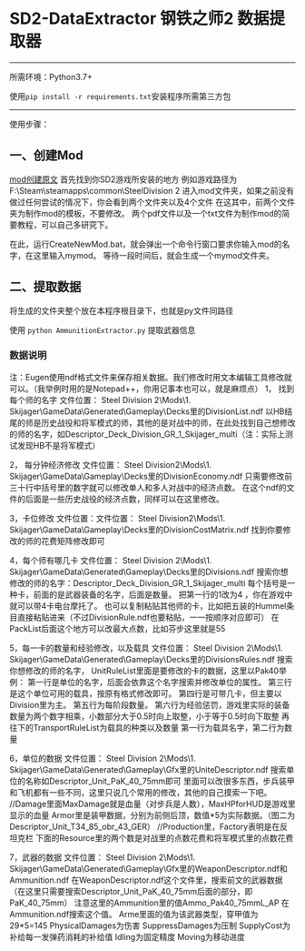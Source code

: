 # SD2-DataExtractor 钢铁之师2 数据提取器

----

所需环境：Python3.7+

使用`pip install -r requirements.txt`安装程序所需第三方包

----
使用步骤：

## 一、创建Mod
[mod创建原文](https://bbs.3dmgame.com/thread-6275968-1-1.html)
首先找到你SD2游戏所安装的地方
例如游戏路径为F:\Steam\steamapps\common\SteelDivision 2
进入mod文件夹，如果之前没有做过任何尝试的情况下，你会看到两个文件夹以及4个文件
在这其中，前两个文件夹为制作mod的模板，不要修改。
两个pdf文件以及一个txt文件为制作mod的简要教程，可以自己多研究下。

在此，运行CreateNewMod.bat，就会弹出一个命令行窗口要求你输入mod的名字，在这里输入mymod。
等待一段时间后，就会生成一个mymod文件夹。

## 二、提取数据
将生成的文件夹整个放在本程序根目录下，也就是py文件同路径

使用 `python AmmunitionExtractor.py` 提取武器信息





### 数据说明
注：Eugen使用ndf格式文件来保存相关数据。我们修改时用文本编辑工具修改就可以。（我举例时用的是Notepad++，你用记事本也可以，就是麻烦点）
1， 找到每个师的名字
文件位置：
Steel Division 2\Mods\1. Skijager\GameData\Generated\Gameplay\Decks里的DivisionList.ndf
以HB结尾的师是历史战役和将军模式的师，其他的是对战中的师，在此处找到自己想修改的师的名字，如Descriptor_Deck_Division_GR_1_Skijager_multi（注：实际上测试发现HB不是将军模式）

2， 每分钟经济修改
文件位置：
Steel Division2\Mods\1. Skijager\GameData\Gameplay\Decks里的DivisionEconomy.ndf
只需要修改前三十行中括号里的数字就可以修改单人和多人对战中的经济点数。
在这个ndf的文件的后面是一些历史战役的经济点数，同样可以在这里修改。

3，卡位修改
文件位置：文件位置：
Steel Division2\Mods\1. Skijager\GameData\Gameplay\Decks里的DivisionCostMatrix.ndf
找到你要修改的师的花费矩阵修改即可


4，每个师有哪几卡
文件位置：
Steel Division 2\Mods\1. Skijager\GameData\Generated\Gameplay\Decks里的Divisions.ndf
搜索你想修改的师的名字：Descriptor_Deck_Division_GR_1_Skijager_multi
每个括号是一种卡，前面的是武器装备的名字，后面是数量。
把第一行的1改为4 ，你在游戏中就可以带4卡电台摩托了。
也可以复制粘贴其他师的卡，比如把五装的Hummel条目直接粘贴进来（不过DivisionRule.ndf也要粘贴，一一按顺序对应即可）
在PackList后面这个地方可以改最大点数，比如芬步这里就是55


5，每一卡的数量和经验修改，以及载具
文件位置：
Steel Division 2\Mods\1. Skijager\GameData\Generated\Gameplay\Decks里的DivisionsRules.ndf
搜索你想修改的师的名字，
UnitRuleList里面是要修改的卡的数据，这里以Pak40举例：
第一行是单位的名字，后面会依靠这个名字搜索并修改单位的属性。
第三行是这个单位可用的载具，按原有格式修改即可。
第四行是可带几卡，但主要以Division里为主。
第五行为每阶段数量。
第六行为经验惩罚，游戏里实际的装备数量为两个数字相乘，小数部分大于0.5时向上取整，小于等于0.5时向下取整
再往下的TransportRuleList为载具的种类以及数量
第一行为载具名字，第二行为数量


6，单位的数据
文件位置：
Steel Division 2\Mods\1. Skijager\GameData\Generated\Gameplay\Gfx里的UniteDescriptor.ndf
搜索单位的名称如Descriptor_Unit_PaK_40_75mm即可
里面可以改很多东西，步兵装甲和飞机都有一些不同，这里只说几个常用的修改，其他的自己摸索一下吧。
//Damage里面MaxDamage就是血量（对步兵是人数），MaxHPforHUD是游戏里显示的血量
Armor里是装甲数据，分别为前侧后顶，数值*5为实际数据。（图二为Descriptor_Unit_T34_85_obr_43_GER）
//Production里，Factory表明是在反坦克栏
下面的Resource里的两个数是对战里的点数花费和将军模式里的点数花费


7，武器的数据
文件位置：
Steel Division 2\Mods\1. Skijager\GameData\Generated\Gameplay\Gfx里的WeaponDescriptor.ndf和Ammunition.ndf
在WeaponDescriptor.ndf这个文件里，搜索前文的武器数据（在这里只需要搜索Descriptor_Unit_PaK_40_75mm后面的部分，即PaK_40_75mm）
注意这里的Ammunition里的值Ammo_Pak40_75mmL_AP
在Ammunition.ndf搜索这个值。
Arme里面的值为该武器类型，穿甲值为29*5=145
PhysicalDamages为伤害
SuppressDamages为压制
SupplyCost为补给每一发弹药消耗的补给值
Idling为固定精度
Moving为移动进度